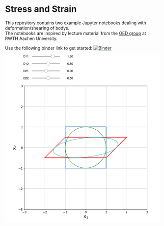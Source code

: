 # Stress and Strain
This repository contains two example Jupyter notebooks dealing with deformation/shearing of bodys.  
The notebooks are inspired by lecture material from the [GED group](http://www.ged.rwth-aachen.de/) at RWTH Aachen University.  

Use the following binder link to get started:
[![Binder](http://mybinder.org/badge.svg)](http://mybinder.org:/repo/japhiolite/stress-and-strain)

![strain_ellipse](imgs/strain_ellipse.png)
